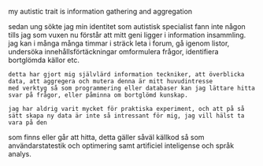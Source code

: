 my autistic trait is information gathering and aggregation

sedan ung sökte jag min identitet som autistisk specialist 
	fann inte någon
	tills jag som vuxen nu förstår att mitt geni ligger i information insammling.
	jag kan i många många timmar i sträck leta i forum, gå igenom listor, undersöka innehållsförtäckningar 
	omformulera frågor, identifiera bortglömda källor etc.

	detta har gjort mig självlärd information teckniker, att överblicka data, att aggregera och mutera denna är mitt huvudintresse
	med verktyg så som programmering eller databaser kan jag lättare hitta svar på frågor, eller påminna om bortglömd kunskap.

	jag har aldrig varit mycket för praktiska experiment, och att på så sätt skapa ny data är inte så intressant för mig, jag vill hälst ta vara på den 
som finns eller går att hitta, detta gäller såväl källkod så som användarstatestik och optimering samt artificiel inteligense och språk analys.


